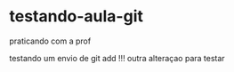 # testando-aula-git
praticando com a prof

testando um envio de git add !!!
outra alteraçao para testar